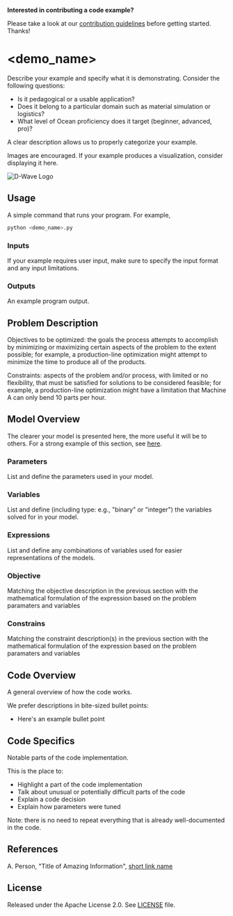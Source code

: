 **Interested in contributing a code example?** 

Please take a look at our [contribution guidelines](CONTRIBUTING.md) before
getting started. Thanks!

<!-- Before submitting your code, please delete the above code contribution
instructions and this comment as they will not be relevant in your code 
example README.md.-->

# <demo_name>

Describe your example and specify what it is demonstrating. Consider the
following questions:

* Is it pedagogical or a usable application?
* Does it belong to a particular domain such as material simulation or logistics? 
* What level of Ocean proficiency does it target (beginner, advanced, pro)? 

A clear description allows us to properly categorize your example.

Images are encouraged. If your example produces a visualization, consider
displaying it here.

![D-Wave Logo](dwave_logo.png)

## Usage

A simple command that runs your program. For example,

```bash
python <demo_name>.py
```

### Inputs
If your example requires user input, make sure to specify the input format and any input limitations.
### Outputs
An example program output.

## Problem Description 

Objectives to be optimized: the goals the process attempts to accomplish by minimizing or maximizing certain aspects of the problem to the extent possible; for example, a production-line optimization might attempt to minimize the time to produce all of the products.

Constraints: aspects of the problem and/or process, with limited or no flexibility, that must be satisfied for solutions to be considered feasible; for example, a production-line optimization might have a limitation that Machine A can only bend 10 parts per hour.

## Model Overview
The clearer your model is presented here, the more useful it will be to others. For a strong example of this section, see [here](https://github.com/dwave-examples/3d-bin-packing#model-overview).

### Parameters
List and define the parameters used in your model.

### Variables
List and define (including type: e.g., "binary" or "integer") the variables solved for in your model.

### Expressions
List and define any combinations of variables used for easier representations of the models.

### Objective
Matching the objective description in the previous section with the mathematical formulation of the expression based on the problem paramaters and variables
### Constrains
Matching the constraint description(s) in the previous section with the mathematical formulation of the expression based on the problem paramaters and variables

## Code Overview

A general overview of how the code works.

We prefer descriptions in bite-sized bullet points:

* Here's an example bullet point

## Code Specifics

Notable parts of the code implementation.

This is the place to:

* Highlight a part of the code implementation
* Talk about unusual or potentially difficult parts of the code
* Explain a code decision
* Explain how parameters were tuned

Note: there is no need to repeat everything that is already well-documented in
the code.

## References

A. Person, "Title of Amazing Information", [short link
name](https://example.com/)

## License

Released under the Apache License 2.0. See [LICENSE](LICENSE) file.
